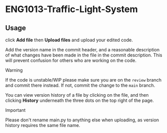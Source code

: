 # ENG1013-Traffic-Light-System
## Usage
click **Add file** then **Upload files** and upload your edited code.

Add the version name in the commit header, and a reasonable description of what changes have been made in the file in the commit description. This will prevent confusion for others who are working on the code. 

> [!WARNING]  
> If the code is unstable/WIP please make sure you are on the `review` branch and commit there instead. If not, commit the change to the `main` branch.

You can view version history of a file by clicking on the file, and then clicking **History** underneath the three dots on the top right of the page.

> [!IMPORTANT]  
> Please don't rename main.py to anything else when uploading, as version history requires the same file name.
